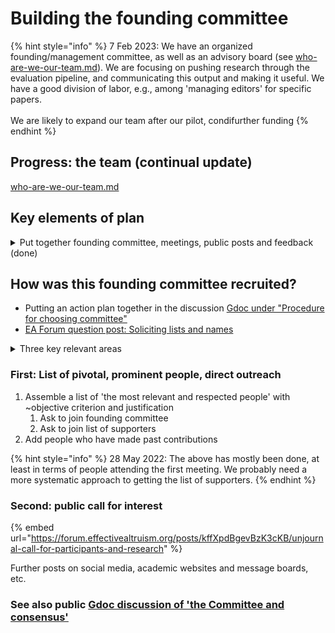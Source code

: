 # Building the founding committee

{% hint style="info" %}
7 Feb 2023: We have an organized founding/management committee, as well as an advisory board (see [who-are-we-our-team.md](../readme-1/discussion-team/who-are-we-our-team.md "mention")). We are focusing on pushing research through the evaluation pipeline, and communicating this output and making it useful. We have a good division of labor, e.g., among 'managing editors' for specific papers.\
\
We are likely to expand our team after our pilot, condifurther funding
{% endhint %}

## Progress: the team (continual update)

[who-are-we-our-team.md](../readme-1/discussion-team/who-are-we-our-team.md "mention")

## Key elements of plan

<details>

<summary>Put together founding committee, meetings, public posts and feedback (done)</summary>

1. **Build a ‘founding committee’ of 5-8 experienced and enthusiastic EA-aligned/adjacent researchers at EA orgs, research academics, and practitioners** (e.g., draw from speakers at recent EA Global meetings).
   1. Private Airtable with lists of names and organizations
   2. _Added element: List of supporter names for credibility, with little or no commitment_
2. Host a meeting (and shared collaboration space/document), to come to a consensus/set of practical principles _\[26 May 2022: First meeting held, writing up shared notes]_
3. Post and present our consensus (coming out of this meeting) on key fora. After a brief ‘followup period’ (\~1 week), consider adjusting the above consensus plan in light of the feedback, and repost (and move forward)

... Excerpts from successful ACX grant, [#the-twelve-month-plan](../grants-and-proposals/acx-ltff-grant-proposal-as-submitted-successfull/#the-twelve-month-plan "mention"), reiterated in followup [ftx-future-fund-for-further-funding-unsuccessful.md](../grants-and-proposals/unsuccessful-applications/ftx-future-fund-for-further-funding-unsuccessful.md "mention").

</details>

## How was this founding committee recruited?

* Putting an action plan together in the discussion [Gdoc under "Procedure for choosing committee"](https://docs.google.com/document/d/1Ojb3a2X12av3c97wezYD6zLRkdo1xlx5r21cblf11JY/edit#heading=h.jisvaqlrtl5x)
* [EA Forum question post: Soliciting lists and names](https://forum.effectivealtruism.org/posts/xGhBDnPojdvuH2aBK/do-we-have-any-lists-of-academics-research-groups-relevant)

<details>

<summary>Three key relevant areas</summary>

DR: I think I need to draw people from a few relevant Areas\
1\. Academia, relevant subject fields for the unjournal: Economics, Quantitative social science, maybe more\
2\. Effective altruism, to assess the value and scope of the journal and the research

3\. Open Science and academic reform, applied metascience, people with practical ideas and knowledge

\+ People with strong knowledge of the journal and bibliometric processes and systems

</details>

### First: List of pivotal, prominent people, direct outreach

1. Assemble a list of 'the most relevant and respected people' with \~objective criterion and justification
   1. Ask to join founding committee
   2. Ask to join list of supporters
2. Add people who have made past contributions

{% hint style="info" %}
28 May 2022: The above has mostly been done, at least in terms of people attending the first meeting. We probably need a more systematic approach to getting the list of supporters.
{% endhint %}

### Second: public call for interest

{% embed url="https://forum.effectivealtruism.org/posts/kffXpdBgevBzK3cKB/unjournal-call-for-participants-and-research" %}

Further posts on social media, academic websites and message boards, etc.

### See also public [Gdoc discussion of 'the Committee and consensus'](https://docs.google.com/document/d/1Ojb3a2X12av3c97wezYD6zLRkdo1xlx5r21cblf11JY/edit#heading=h.c63gsld3ti16)
